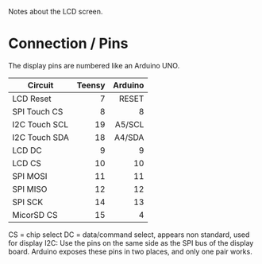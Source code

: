 Notes about the LCD screen.

# Connection / Pins

The display pins are numbered like an Arduino UNO.

| Circuit       | Teensy | Arduino |
| ------------  | -----: | ------: |
| LCD Reset     | 7      | RESET   |
| SPI Touch CS  | 8      | 8       |
| I2C Touch SCL | 19     | A5/SCL  |
| I2C Touch SDA | 18     | A4/SDA  |
| LCD DC        | 9      | 9       |
| LCD CS        | 10     | 10      |
| SPI MOSI      | 11     | 11      |
| SPI MISO      | 12     | 12      |
| SPI SCK       | 14     | 13      |
| MicorSD CS    | 15     | 4       |

CS = chip select
DC = data/command select, appears non standard, used for display
I2C: Use the pins on the same side as the SPI bus of the display board. Arduino exposes these pins in two places, and only one pair works.